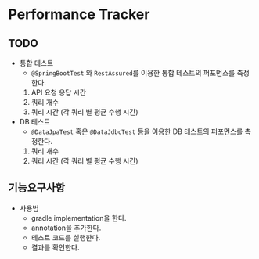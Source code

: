 # Performance Tracker

## TODO
- 통합 테스트
  - `@SpringBootTest` 와 `RestAssured`를 이용한 통합 테스트의 퍼포먼스를 측정한다.
  1. API 요청 응답 시간
  2. 쿼리 개수
  3. 쿼리 시간 (각 쿼리 별 평균 수행 시간)
- DB 테스트
  - `@DataJpaTest` 혹은 `@DataJdbcTest` 등을 이용한 DB 테스트의 퍼포먼스를 측정한다.
  1. 쿼리 개수
  2. 쿼리 시간 (각 쿼리 별 평균 수행 시간)


## 기능요구사항
- 사용법
  - gradle implementation을 한다.
  - annotation을 추가한다.
  - 테스트 코드를 실행한다.
  - 결과를 확인한다.
